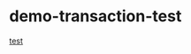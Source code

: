 # demo-transaction-test

[test](https://github.com/dirkdeyne/demo-transaction-test/blob/master/src/test/java/com/example/demo/TransactionTest.java) 
